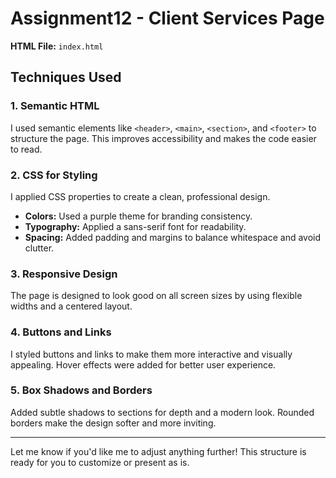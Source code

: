# Assignment12 - Client Services Page  

**HTML File:** `index.html`  

## Techniques Used  

### 1. Semantic HTML  
I used semantic elements like `<header>`, `<main>`, `<section>`, and `<footer>` to structure the page. This improves accessibility and makes the code easier to read.  

### 2. CSS for Styling  
I applied CSS properties to create a clean, professional design.  
- **Colors:** Used a purple theme for branding consistency.  
- **Typography:** Applied a sans-serif font for readability.  
- **Spacing:** Added padding and margins to balance whitespace and avoid clutter.  

### 3. Responsive Design  
The page is designed to look good on all screen sizes by using flexible widths and a centered layout.  

### 4. Buttons and Links  
I styled buttons and links to make them more interactive and visually appealing. Hover effects were added for better user experience.  

### 5. Box Shadows and Borders  
Added subtle shadows to sections for depth and a modern look. Rounded borders make the design softer and more inviting.  

---

Let me know if you'd like me to adjust anything further! This structure is ready for you to customize or present as is.
